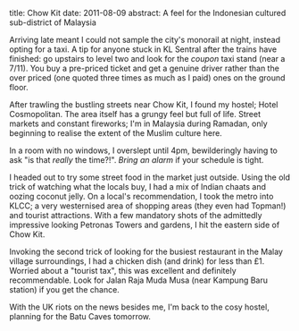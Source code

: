 title: Chow Kit
date: 2011-08-09
abstract: A feel for the Indonesian cultured sub-district of Malaysia

Arriving late meant I could not sample the city's monorail at night, instead
opting for a taxi. A tip for anyone stuck in KL Sentral after the trains have
finished: go upstairs to level two and look for the *coupon* taxi stand (near a
7/11). You buy a pre-priced ticket and get a genuine driver rather than the over
priced (one quoted three times as much as I paid) ones on the ground floor.

After trawling the bustling streets near Chow Kit, I found my hostel; Hotel
Cosmopolitan. The area itself has a grungy feel but full of life. Street markets
and constant fireworks; I'm in Malaysia during Ramadan, only beginning to
realise the extent of the Muslim culture here.

In a room with no windows, I overslept until 4pm, bewilderingly having to ask
"is that *really* the time?!". *Bring an alarm* if your schedule is tight.

I headed out to try some street food in the market just outside. Using the old
trick of watching what the locals buy, I had a mix of Indian chaats and oozing
coconut jelly. On a local's recommendation, I took the metro into KLCC; a very
westernised area of shopping areas (they even had Topman!) and tourist
attractions. With a few mandatory shots of the admittedly impressive looking
Petronas Towers and gardens, I hit the eastern side of Chow Kit.

Invoking the second trick of looking for the busiest restaurant in the Malay
village surroundings, I had a chicken dish (and drink) for less than £1.
Worried about a "tourist tax", this was excellent and definitely recommendable.
Look for Jalan Raja Muda Musa (near Kampung Baru station) if you get the chance.

With the UK riots on the news besides me, I'm back to the cosy hostel, planning
for the Batu Caves tomorrow.
